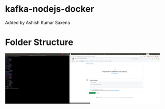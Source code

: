 # kafka-nodejs-docker
Added by Ashish Kumar Saxena

# Folder Structure
![page](folder-structure.png)
